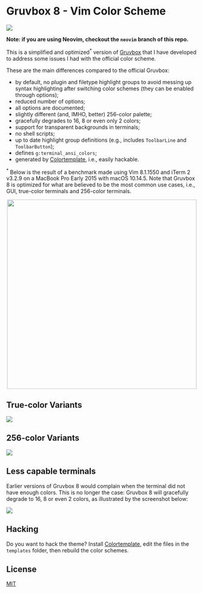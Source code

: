 # Gruvbox 8 - Vim Color Scheme

![](https://raw.github.com/lifepillar/Resources/master/gruvbox8/gruvbox8-dark-and-light.png)

**Note: if you are using Neovim, checkout the `neovim` branch of this repo.**

This is a simplified and optimized<sup>*</sup> version of
[Gruvbox](https://github.com/morhetz/gruvbox) that I have developed
to address some issues I had with the official color scheme.

 These are the main differences compared to the official Gruvbox:

- by default, no plugin and filetype highlight groups to avoid messing up syntax
  highlighting after switching color schemes (they can be enabled through
  options);
- reduced number of options;
- all options are documented;
- slightly different (and, IMHO, better) 256-color palette;
- gracefully degrades to 16, 8 or even only 2 colors;
- support for transparent backgrounds in terminals;
- no shell scripts;
- up to date highlight group definitions (e.g., includes `ToolbarLine`
  and `ToolbarButton`);
- defines `g:terminal_ansi_colors`;
- generated by [Colortemplate](https://github.com/lifepillar/vim-colortemplate),
  i.e., easily hackable.

<sup>*</sup> Below is the result of a benchmark made using Vim 8.1.1550 and
iTerm 2 v3.2.9 on a MacBook Pro Early 2015 with macOS 10.14.5. Note that Gruvbox
8 is optimized for what are believed to be the most common use cases, i.e., GUI,
true-color terminals and 256-color terminals.

<p align="center">
<img width="500" src="https://raw.github.com/lifepillar/Resources/master/gruvbox8/load_time.png">
</p>


## True-color Variants

![](https://raw.github.com/lifepillar/Resources/master/gruvbox8/gruvbox8-variants.png)

## 256-color Variants

![](https://raw.github.com/lifepillar/Resources/master/gruvbox8/gruvbox8-256-variants.png)

## Less capable terminals

Earlier versions of Gruvbox 8 would complain when the terminal did not have
enough colors. This is no longer the case: Gruvbox 8 will gracefully degrade to
16, 8 or even 2 colors, as illustrated by the screenshot below:

![](https://raw.github.com/lifepillar/Resources/master/gruvbox8/gruvbox8-degrade.png)


## Hacking

Do you want to hack the theme? Install
[Colortemplate](https://github.com/lifepillar/vim-colortemplate), edit the
files in the `templates` folder, then rebuild the color schemes.


## License

[MIT](https://en.wikipedia.org/wiki/MIT_License)
